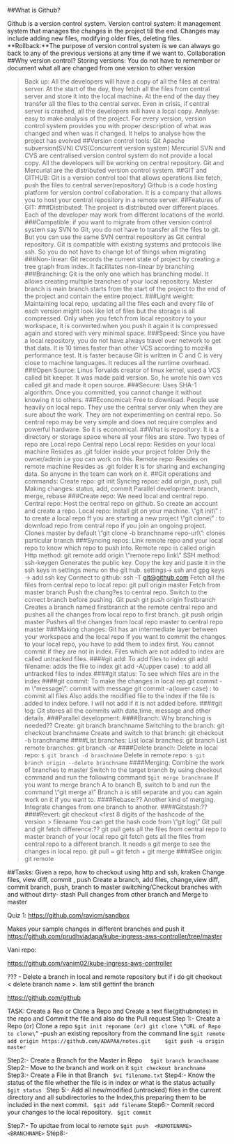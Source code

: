 
##What is Github?

Github is a version control system.
    Version control system: It management system that manages the changes in the project till the end. Changes may include adding new files, modifying older files, deleting files.
**Rollback:**The purpose of version control system is we can always go back to any of the previous versions at any time if we want to.
Collaboration
##Why version control?
Storing versions: You do not have to remember or document what all are changed from one version to other version
>Back up: All the developers will have a copy of all the files at central server. At the start of the day, they fetch all the files from central server and store it into the local machine. At the end of the day they transfer all the files to the central server.   Even in crisis, if central server is crashed, all the developers will have a local copy.
>Analyse: easy to make analysis of the project. For every version, version control system provides you with proper description of what was changed and when was it changed. It helps to analyse how the project has evolved
##Version control tools: 
Git
Apache subversion(SVN)
CVS(Concurrent version system)
Mercurial
SVN and CVS are centralised version control system do not provide a local copy. All the developers will be working on central repository.
Git and Mercurial are the distributed version control system.
##GIT and GITHUB:
Git is a version control tool that allows operations like fetch, push the files to central server(repository)
Github is a code hosting platform for version control collaboration. It is a company that allows you to host your central repository in a remote server.
##Features of GIT:
###Distributed:
 The project is distributed over different places. Each of the developer may work from different locations of the world.
###Compatible: 
if you want to migrate from other version control system say SVN to Git, you do not have to transfer all the files to git. But you can use the same SVN central repository as Git central repository. Git is compatible with existing systems and protocols like ssh. So you do not have to change lot of things when migrating
###Non-linear:
 Git records the current state of project by creating a tree graph from index. It facilitates non-linear by branching
###Branching:
 Git is the only one which has branching model. It allows creating multiple branches of your local repository. Master branch is main branch starts from the start of the project to the end of the project and  contain the entire project.
###Light weight:
 Maintaining local repo, updating all the files each and every file of each version might look like lot of files but the storage is all compressed. Only when you fetch from local repository to your workspace, it is converted.when you push it again it is compressed again and stored with very minimal space.
###Speed:
 Since you have a local repository, you do not have always travel over network to get that data.  It is 10 times faster than other VCS according to mozilla performance test. It is faster because Git is written in C and C is very close to machine languages. It reduces all the runtime overhead.
###Open Source:
 Linus Torvalds creator of linux kernel, used a VCS called bit keeper. It was made paid version. So, he wrote his own vcs called git and made it open source.
###Secure:
 Uses SHA-1 algorithm. Once you committed, you cannot change it without knowing it to others.
###Economical: 
Free to download. People use heavily on local repo. They use the central server only when they are sure about the work. They are not experimenting on central repo. So central repo may be very simple and does not require complex and powerful hardware. So it is economical.
##What is repository:
It is a directory or storage space where all your files are store.
Two types of repo are
Local repo
Central repo
Local repo:
Resides on your local machine
Resides as .git folder  inside your project folder
Only the owner/admin i.e you can work on this. 
Remote repo:
Resides on remote machine
Resides as .git folder
It is for sharing and exchanging data. So anyone in the team can work on it. 
##Git operations and commands:
Create repo: git init
Syncing repos: add origin, push, pull
Making changes: status, add, commit
Parallel development: branch, merge, rebase
###Create repo:
We need local and central repo.
Central repo: Host the central repo on github. So create an account and create a repo.
Local repo: 
Install git on your machine.
\“git init\” : to create a local repo ff you are starting a new project
\“git clone\” : to download repo from central repo if you join an ongoing project. Clones master by default
\“git clone -b branchname repo-url\”: clones particular branch
###Syncing repos:
Link remote repo and your local repo to know which repo to push into. Remote repo is called origin
Http method:
git remote add origin \“remote repo link\”
SSH method:
ssh-keygen
Generates the public key. Copy the key and paste it in the ssh keys in settings menu on the git hub. 
settings-> ssh and gpg keys -> add ssh key 
Connect to github:
ssh -T git@github.com
Fetch all the files from central repo to local repo:
git pull origin master
Fetch from master branch
Push the chang?es to central repo. Switch to the correct branch before pushing.
Git push 
git push origin firstbranch
Creates a branch named firstbranch at the remote central repo and pushes all the changes from local repo to first branch.
git push origin master
Pushes all the changes from local repo master to central repo master
###Making changes:
Git has an intermediate layer between your workspace and the local repo
If you want to commit the changes to your local repo, you have to add them to index first. You cannot commit if they are not in index. Files which are not added to index are called untracked files.
####git add:
 To add files to index
git add filename: adds the file to index
git add -A(upper case) : to add all untracked files to index
####git status:
 To see which files are in the index
####git commit: 
To make the changes in local rep
git commit -m \“message\”: commit with message
git commit -a(lower case) : to commit all files
Also adds the modified file to the index if the file is added to index before. I will not add if it is not added before.
####git log: 
Git stores all the commits with date,time, message and other details.
###Parallel development:
  ####Branch:
Why branching is needed??
Create: git branch branchname
Switching to the branch: git checkout branchname
Create and switch to that branch: git checkout -b branchname
####List branches:
List local branches: git branch
List remote branches: git branch -ar
####Delete branch:
Delete in local repo:
```$ git branch -d branchname```
Delete in remote repo:
```$ git branch origin --delete branchname```
####Merging:
Combine the work of branches to master
Switch to the target branch by using checkout command and run the following command
```$git merge branchname```
If  you want to merge branch A to branch B, switch to b and run the command \“git merge a\”
Branch a is still separate and you can again work on it if you want to. 
####Rebase:??
Another kind of merging.
Integrate changes from one branch to another. 
####Gitstash:??
####Revert: 
git checkout <first 8 digits of the hashcode of the version > filename
You can get the hash code from \“git log\”
Git pull and git fetch difference:??
git pull gets all the files from central repo to master branch of your local repo
git fetch gets all the files from central repo to a different branch. It needs a git merge to see the changes in local repo.
git pull = git fetch + git merge
####See origin:
git  remote
            
##Tasks:
Given a repo, how to checkout using http and ssh, kraken
Change files, view diff, commit , push
Create a branch, add files, change,view diff, commit branch, push, branch to master
switching/Checkout branches with and without dirty- stash
Pull changes from other branch and Merge to master 






Quiz 1:
https://github.com/ravicm/sandbox

Makes your sample changes in different branches and push it
https://github.com/prudhviadapa/kube-ingress-aws-controller/tree/master

Vani repo:

https://github.com/vanim02/kube-ingress-aws-controller

??? - Delete a branch in local and remote repository but if i do git checkout < delete branch name >. Iam still gettinf the branch 

https://github.com/github




TASK:
Create a Reo or Clone a Repo  and Create a text file(githubnotes) in the repo and Commit the file and also do the Pull request
Step 1:-
    Create a Repo (or) Clone a repo
```$git init reponame (or) git clone \“URL of Repo to clone\”```
-push an existing repository from the command line
```$git remote add origin https://github.com/ADAPAA/notes.git```
```    $git push -u origin master```

Step2:-
    Create a Branch for the Master in Repo
     ```  $git branch branchname```
Step2:-
Move to the branch and work on it
```$git checkout branchname```
Step3:-
     Create a File in that Branch 
     ``` $vi filename.txt```
Step4:-
Know the status of the file whether the file is in index or what is the status actually
```$git status ```
Step 5:- 
    Add all new/modified (untracked) files in the current directory and all subdirectories to the Index,this preparing them to be included in the next commit.
   ``` $git add filename```
Step6:-
      Commit  record your changes to the local repository.
   ``` $git commit```


Step7:- To updtae from local to remote
  ```$git push  <REMOTENAME> <BRANCHNAME>```
Step8:-



